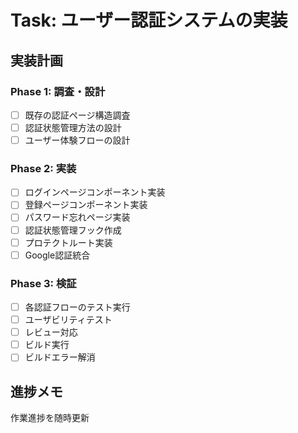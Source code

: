# Task: ユーザー認証システムの実装

## 実装計画
### Phase 1: 調査・設計
- [ ] 既存の認証ページ構造調査
- [ ] 認証状態管理方法の設計
- [ ] ユーザー体験フローの設計

### Phase 2: 実装
- [ ] ログインページコンポーネント実装
- [ ] 登録ページコンポーネント実装
- [ ] パスワード忘れページ実装
- [ ] 認証状態管理フック作成
- [ ] プロテクトルート実装
- [ ] Google認証統合

### Phase 3: 検証
- [ ] 各認証フローのテスト実行
- [ ] ユーザビリティテスト
- [ ] レビュー対応
- [ ] ビルド実行
- [ ] ビルドエラー解消

## 進捗メモ
作業進捗を随時更新